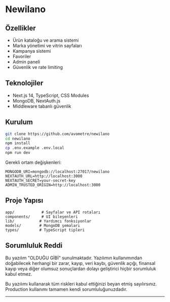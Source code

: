 # Newilano

## Özellikler

- Ürün kataloğu ve arama sistemi
- Marka yönetimi ve vitrin sayfaları
- Kampanya sistemi
- Favoriler
- Admin paneli
- Güvenlik ve rate limiting

## Teknolojiler

- Next.js 14, TypeScript, CSS Modules
- MongoDB, NextAuth.js
- Middleware tabanlı güvenlik

## Kurulum

```bash
git clone https://github.com/avometre/newilano
cd newilano
npm install
cp .env.example .env.local
npm run dev
```

Gerekli ortam değişkenleri:
```env
MONGODB_URI=mongodb://localhost:27017/newilano
NEXTAUTH_URL=http://localhost:3000
NEXTAUTH_SECRET=your-secret-key
ADMIN_TRUSTED_ORIGIN=http://localhost:3000
```


## Proje Yapısı

```
app/            # Sayfalar ve API rotaları
components/     # UI bileşenleri
lib/           # Yardımcı fonksiyonlar
models/        # MongoDB şemaları
types/         # TypeScript tipleri
```

## Sorumluluk Reddi

Bu yazılım "OLDUĞU GİBİ" sunulmaktadır. Yazılımın kullanımından doğabilecek herhangi bir zarar, kayıp, veri kaybı, güvenlik açığı, finansal kayıp veya diğer olumsuz sonuçlardan dolayı geliştirici hiçbir sorumluluk kabul etmez.

Bu yazılımı kullanarak tüm riskleri kabul ettiğinizi beyan etmiş sayılırsınız. Production kullanımı tamamen kendi sorumluluğunuzdadır.

---
